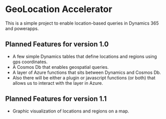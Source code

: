 
# GeoLocation Accelerator

This is a simple project to enable location-based queries in Dynamics 365 and powerapps.

## Planned Features for version 1.0

- A few simple Dynamics tables that define locations and regions using gps coordinates.
- A Cosmos Db that enables geospatial queries.
- A layer of Azure functions that sits between Dynamics and Cosmos Db.
- Also there will be either a plugin or javascript functions (or both) that allows us to interact with the layer in Azure.

## Planned Features for version 1.1

- Graphic visualization of locations and regions on a map.
